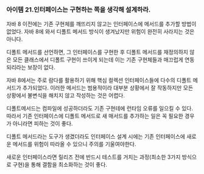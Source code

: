 ### 아이템 21.인터페이스는 구현하는 쪽을 생각해 설계하라.

자바 8 이전에는 기존 구현체를 깨뜨리지 않고는 인터페이스에 메서드를 추가할 방법이 없었다. 자바 8에 와서 디폴트 메서드 방식이 생겨났지만 위험이 완전히 사라지는 것은 아니다. 

디폴트 메서드를 선언하면, 그 인터페이스를 구현한 후 디폴트 메서드를 재정의하지 않은 모든 클래스에서 디폴트 구현이 쓰이게 되는데 이는 기존 구현체들과 매끄럽게 연동되리라는 보장이 없다. 

자바 8에서는 주로 람다를 활용하기 위해 핵심 컬렉션 인터페이스들에 다수의 디폴트 메서드가 추가되었다. 이러한 메서드는 범용적이라 대부분 상황에서 잘 작동하지만 모든 상황에서 불변식을 해치지 않고 작성하는 것은 어렵다. 

디폴트메서드는 컴파일에 성공하더라도 기존 구현테에 런타임 오류를 일으킬 수 있다. 따라서 기존 인터페이스에 디폴트 메서드로 새 매서드를 추가하는 일은 꼭 필요한 경우가 아니라면 피하는 것이 좋다. 

디폴트 메서드라는 도구가 생겼더라도 인터페이스 설계 시에는 기존 인터페이스에 새로운 메서드를 위험이 따라올 수 있으니 주의를 기울여야한다.

새로운 인터페이스라면 릴리즈 전에 반드시 테스트를 거치는 과정(최소한 3가지 방식으로 구현)을 통해 결함을 최소화하는 것이 좋다.